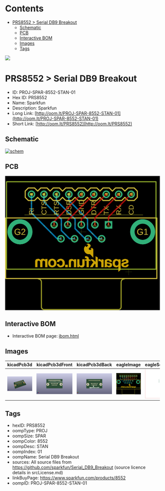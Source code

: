 



Contents
========

* [PRS8552 > Serial DB9 Breakout](#prs8552--serial-db9-breakout)
	* [Schematic](#schematic)
	* [PCB](#pcb)
	* [Interactive BOM](#interactive-bom)
	* [Images](#images)
	* [Tags](#tags)
  
![][im]
# PRS8552 > Serial DB9 Breakout

- ID: PROJ-SPAR-8552-STAN-01
- Hex ID: PRS8552
- Name: Sparkfun
- Description: Sparkfun
- Long Link: [http://oom.lt/PROJ-SPAR-8552-STAN-01](http://oom.lt/PROJ-SPAR-8552-STAN-01)
- Short Link: [http://oom.lt/PRS8552](http://oom.lt/PRS8552)

## Schematic
  
[![schem](eagleSchemImage.png)](eagleSchemImage.png)
## PCB
  
[![pcb](eagleImage.png)](eagleImage.png)
## Interactive BOM

- Interactive BOM page: [ibom.html](https://htmlpreview.github.io/?https://github.com/oomlout/oomlout_OOMP_projects/blob/main/PROJ-SPAR-8552-STAN-01/kicad/bom/ibom.html)

## Images
  
  

|kicadPcb3d|kicadPcb3dFront|kicadPcb3dBack|eagleImage|eagleSchemImage|
| :---: | :---: | :---: | :---: | :---: |
|[![kicadPcb3d](kicadPcb3d_140.png)](kicadPcb3d.png)|[![kicadPcb3dFront](kicadPcb3dFront_140.png)](kicadPcb3dFront.png)|[![kicadPcb3dBack](kicadPcb3dBack_140.png)](kicadPcb3dBack.png)|[![eagleImage](eagleImage_140.png)](eagleImage.png)|[![eagleSchemImage](eagleSchemImage_140.png)](eagleSchemImage.png)|

## Tags

- hexID: PRS8552
- oompType: PROJ
- oompSize: SPAR
- oompColor: 8552
- oompDesc: STAN
- oompIndex: 01
- oompName: Serial DB9 Breakout
- sources: All source files from https://github.com/sparkfun/Serial_DB9_Breakout (source licence details in srcLicense.md)
- linkBuyPage: https://www.sparkfun.com/products/8552
- oompID: PROJ-SPAR-8552-STAN-01



[im]: kicadPcb3d_450.png
